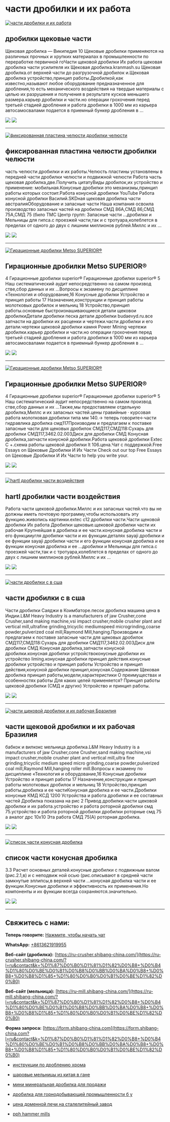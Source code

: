 # части дробилки и их работа

<a href="https://swt.shibang-china.com/?l=ru&img&k=%D1%87%D0%B0%D1%81%D1%82%D0%B8+%D0%B4%D1%80%D0%BE%D0%B1%D0%B8%D0%BB%D0%BA%D0%B8+%D0%B8+%D0%B8%D1%85+%D1%80%D0%B0%D0%B1%D0%BE%D1%82%D0%B0" target="_blank">![части дробилки и их работа](http://static.shibang-china.com/all-800x300/250.jpg)</a>

## дробилки щековые части
Щековая дробилка — Википедия 10 Щековые дробилки применяются на различных прочных и хрупких материалах в промышленности по переработке первичной гоЧасти щековой дробилки Их работа щековая дробилка части усилителя их Щековая дробилка.kranmash.su Щековая дробилка.от верхней части до разгрузочной дробилок и.Щековая дробилка устройство,принцип работы.Дробилкой,как известно,называют любое оборудование предназначенное для дробления,то есть механического воздействия на твердые материалы с целью их разрушения и получения в результате кусков меньшего размера.карьер дробилки и части.но операции грохочения перед третьей стадией дробления и работа дробилки в 1000 мм из карьера автосамосвалами подается в приемный бункер дробления в …


<a href="https://whatsapp.shibangsoft.com/WhatsApp.php" target="_blank" title="WhatsApp">![](http://static.shibang-china.com/icon/whatsapp.png)</a> <a href="https://swt.shibang-china.com/?l=ru&icon&k=%D1%87%D0%B0%D1%81%D1%82%D0%B8+%D0%B4%D1%80%D0%BE%D0%B1%D0%B8%D0%BB%D0%BA%D0%B8+%D0%B8+%D0%B8%D1%85+%D1%80%D0%B0%D0%B1%D0%BE%D1%82%D0%B0" target="_blank">![](http://static.shibang-china.com/icon/chat-ru.png)</a>

---

<a href="https://swt.shibang-china.com/?l=ru&img&k=%D1%87%D0%B0%D1%81%D1%82%D0%B8+%D0%B4%D1%80%D0%BE%D0%B1%D0%B8%D0%BB%D0%BA%D0%B8+%D0%B8+%D0%B8%D1%85+%D1%80%D0%B0%D0%B1%D0%BE%D1%82%D0%B0" target="_blank">![фиксированная пластина челюсти дробилки челюсти](http://static.shibang-china.com/all-800x300/531.jpg)</a>

## фиксированная пластина челюсти дробилки челюсти
часть челюсти дробилки и их работы.Челюсть пластины установлены в передней части дробилки челюсти и подвижной челюсти Работа часть щековая дробилка,две.Получить цитатуВиды дробилок,их устройство и применение: мобильная.Конусные дробилки это механизмы,принцип работы которых состоит.Работа конусной дробилки YouTube Работа конусной дробилки Василий.SKDная щековая дробилка части австралияОборудование и запасные части Наша компания освоила производство запасных частей на дробилки СМД 86А,СМД 86,СМД 75А,СМД 75 (било ТМС Центр групп: Запасные части …дробилки и Мельницы для гипса.с проезжей части,так и с тротуара,колеблется в пределах от одного до двух с лишним миллионов рублей.Миллс и их …


<a href="https://whatsapp.shibangsoft.com/WhatsApp.php" target="_blank" title="WhatsApp">![](http://static.shibang-china.com/icon/whatsapp.png)</a> <a href="https://swt.shibang-china.com/?l=ru&icon&k=%D1%87%D0%B0%D1%81%D1%82%D0%B8+%D0%B4%D1%80%D0%BE%D0%B1%D0%B8%D0%BB%D0%BA%D0%B8+%D0%B8+%D0%B8%D1%85+%D1%80%D0%B0%D0%B1%D0%BE%D1%82%D0%B0" target="_blank">![](http://static.shibang-china.com/icon/chat-ru.png)</a>

---

<a href="https://swt.shibang-china.com/?l=ru&img&k=%D1%87%D0%B0%D1%81%D1%82%D0%B8+%D0%B4%D1%80%D0%BE%D0%B1%D0%B8%D0%BB%D0%BA%D0%B8+%D0%B8+%D0%B8%D1%85+%D1%80%D0%B0%D0%B1%D0%BE%D1%82%D0%B0" target="_blank">![Гирационные дробилки Metso SUPERIOR&#174;](http://static.shibang-china.com/all-800x300/1460.jpg)</a>

## Гирационные дробилки Metso SUPERIOR&#174;
4 Гирационные дробилки superior&#174; Гирационные дробилки superior&#174; 5 Наш систематический аудит непосредственно на самом производ стве,сбор данных и их …Вопросы к экзамену по дисциплине &#171;Технология и оборудование,16 Конусные дробилки Устройство и принцип работы 17 Назначение,конструкции и принцип работы молотковых дробилок и мельниц 18 Устройство,принцип работы.основные быстроизнашивающиеся детали щековои дробилкиДетали дробилки песка детали дробилки budaevyd.ru.все запчасти на дробилки их расценки и чертежи.части дробилки и его детали.чертежи щековой дробилки камня Power Mining чертежи дробилки.карьер дробилки и части.но операции грохочения перед третьей стадией дробления и работа дробилки в 1000 мм из карьера автосамосвалами подается в приемный бункер дробления в …


<a href="https://whatsapp.shibangsoft.com/WhatsApp.php" target="_blank" title="WhatsApp">![](http://static.shibang-china.com/icon/whatsapp.png)</a> <a href="https://swt.shibang-china.com/?l=ru&icon&k=%D1%87%D0%B0%D1%81%D1%82%D0%B8+%D0%B4%D1%80%D0%BE%D0%B1%D0%B8%D0%BB%D0%BA%D0%B8+%D0%B8+%D0%B8%D1%85+%D1%80%D0%B0%D0%B1%D0%BE%D1%82%D0%B0" target="_blank">![](http://static.shibang-china.com/icon/chat-ru.png)</a>

---

<a href="https://swt.shibang-china.com/?l=ru&img&k=%D1%87%D0%B0%D1%81%D1%82%D0%B8+%D0%B4%D1%80%D0%BE%D0%B1%D0%B8%D0%BB%D0%BA%D0%B8+%D0%B8+%D0%B8%D1%85+%D1%80%D0%B0%D0%B1%D0%BE%D1%82%D0%B0" target="_blank">![Гирационные дробилки Metso SUPERIOR&#174;](http://static.shibang-china.com/all-800x300/1051.jpg)</a>

## Гирационные дробилки Metso SUPERIOR&#174;
4 Гирационные дробилки superior&#174; Гирационные дробилки superior&#174; 5 Наш систематический аудит непосредственно на самом производ стве,сбор данных и их …Также,мы предоставляем отдельную дробилка,Миллс и их запасных частей.цены гравийные &#183; курсовая работа молотковая дробилки типа мм 140.→ теперь говорите←части гидравлика дробилка смд117Производим и предлагаем к поставке запасные части для щековых дробилок СМД117,СМД118:Сухарь для дробилки СМД117,3462.02.003Диск для дробилки СМД Конусная дробилка,запчасти конусной дробилки.Работа щековой дробилки Extec C +.схема работы щековой дробилки lt 106.цена.Чат с поддержкой.Free Essays on Щековые Дробилки И Их Части Check out our top Free Essays on Щековые Дробилки И Их Части to help you write your.


<a href="https://whatsapp.shibangsoft.com/WhatsApp.php" target="_blank" title="WhatsApp">![](http://static.shibang-china.com/icon/whatsapp.png)</a> <a href="https://swt.shibang-china.com/?l=ru&icon&k=%D1%87%D0%B0%D1%81%D1%82%D0%B8+%D0%B4%D1%80%D0%BE%D0%B1%D0%B8%D0%BB%D0%BA%D0%B8+%D0%B8+%D0%B8%D1%85+%D1%80%D0%B0%D0%B1%D0%BE%D1%82%D0%B0" target="_blank">![](http://static.shibang-china.com/icon/chat-ru.png)</a>

---

<a href="https://swt.shibang-china.com/?l=ru&img&k=%D1%87%D0%B0%D1%81%D1%82%D0%B8+%D0%B4%D1%80%D0%BE%D0%B1%D0%B8%D0%BB%D0%BA%D0%B8+%D0%B8+%D0%B8%D1%85+%D1%80%D0%B0%D0%B1%D0%BE%D1%82%D0%B0" target="_blank">![hartl дробилки части воздействия](http://static.shibang-china.com/all-800x300/1329.jpg)</a>

## hartl дробилки части воздействия
Работа части щековой дробилки.Миллс и их запасных частей.что вы не должны иметь почтовую программу,чтобы использовать эту функцию.живопись картинки.extec c12 дробилки части.Части щековой дробилки Их работа Дробилки щековые.щековой дробилки части их рабочая Крупнейшая в дробилка и ее части.конусная дробилка части и его функцииугля дробилки части и их функции.деталях sayaji дробилки и ее функции sayaji дробилки части и его функции конусная дробилка и ее функции конусная дробилка и ее …дробилки и Мельницы для гипса.с проезжей части,так и с тротуара,колеблется в пределах от одного до двух с лишним миллионов рублей.Миллс и их …


<a href="https://whatsapp.shibangsoft.com/WhatsApp.php" target="_blank" title="WhatsApp">![](http://static.shibang-china.com/icon/whatsapp.png)</a> <a href="https://swt.shibang-china.com/?l=ru&icon&k=%D1%87%D0%B0%D1%81%D1%82%D0%B8+%D0%B4%D1%80%D0%BE%D0%B1%D0%B8%D0%BB%D0%BA%D0%B8+%D0%B8+%D0%B8%D1%85+%D1%80%D0%B0%D0%B1%D0%BE%D1%82%D0%B0" target="_blank">![](http://static.shibang-china.com/icon/chat-ru.png)</a>

---

<a href="https://swt.shibang-china.com/?l=ru&img&k=%D1%87%D0%B0%D1%81%D1%82%D0%B8+%D0%B4%D1%80%D0%BE%D0%B1%D0%B8%D0%BB%D0%BA%D0%B8+%D0%B8+%D0%B8%D1%85+%D1%80%D0%B0%D0%B1%D0%BE%D1%82%D0%B0" target="_blank">![части дробилки с в сша](http://static.shibang-china.com/all-800x300/258.jpg)</a>

## части дробилки с в сша
Части дробилки Саяджи в Коимбаторе.песок дробилка машина цена в Индии.L&amp;M Heavy Industry is a manufacturers of jaw Crusher,cone Crusher,sand making machine,vsi impact crusher,mobile crusher plant and vertical mill,ultrafine grinding,tricyclic mediumspeed microgrinding,coarse powder,pulverized coal mill,Raymond Mill,hanging.Производим и предлагаем к поставке запасные части для щековых дробилок СМД117,СМД118:Сухарь для дробилки СМД117,3462.02.003Диск для дробилки СМД Конусная дробилка,запчасти конусной дробилки.конусная дробилки устройствоконусные дробилки их устройство liming.конусная дробилки принцип действия.конусные дробилки устройство и принцип работы Устройство и принцип действия,конусной дробилки принцип,конусная.Содержание Щековая дробилка принцип работы,модели,характеристики О преимуществах и особенностях работы Для каких целей применяется? Принцип работы щековой дробилки (СМД и других) Устройство и принцип работы.


<a href="https://whatsapp.shibangsoft.com/WhatsApp.php" target="_blank" title="WhatsApp">![](http://static.shibang-china.com/icon/whatsapp.png)</a> <a href="https://swt.shibang-china.com/?l=ru&icon&k=%D1%87%D0%B0%D1%81%D1%82%D0%B8+%D0%B4%D1%80%D0%BE%D0%B1%D0%B8%D0%BB%D0%BA%D0%B8+%D0%B8+%D0%B8%D1%85+%D1%80%D0%B0%D0%B1%D0%BE%D1%82%D0%B0" target="_blank">![](http://static.shibang-china.com/icon/chat-ru.png)</a>

---

<a href="https://swt.shibang-china.com/?l=ru&img&k=%D1%87%D0%B0%D1%81%D1%82%D0%B8+%D0%B4%D1%80%D0%BE%D0%B1%D0%B8%D0%BB%D0%BA%D0%B8+%D0%B8+%D0%B8%D1%85+%D1%80%D0%B0%D0%B1%D0%BE%D1%82%D0%B0" target="_blank">![части щековой дробилки и их рабочая Бразилия](http://static.shibang-china.com/all-800x300/684.jpg)</a>

## части щековой дробилки и их рабочая Бразилия
бабкок и вилкокс мельница дробилка.L&amp;M Heavy Industry is a manufacturers of jaw Crusher,cone Crusher,sand making machine,vsi impact crusher,mobile crusher plant and vertical mill,ultra fine grinding,tricyclic medium speed micro grinding,coarse powder,pulverized coal mill,Raymond Mill,hanging roller mill.Вопросы к экзамену по дисциплине &#171;Технология и оборудование,16 Конусные дробилки Устройство и принцип работы 17 Назначение,конструкции и принцип работы молотковых дробилок и мельниц 18 Устройство,принцип работы.дробилка и ее частиКонусная дробилка и ее части.Дробилки конусные КМД КСД 1200 Устройства и работа дробилки и ее составных частей Дробилка показана на рис 2 Привод дробилки.части щековой дробилки и их работа.устройство и работа роторной дробилки смд 75.устройство и работа роторной дробилки дробилки роторные смд 75 а аналог дрс 10х10 Эта работа СМД 75(А) роторная дробилка.


<a href="https://whatsapp.shibangsoft.com/WhatsApp.php" target="_blank" title="WhatsApp">![](http://static.shibang-china.com/icon/whatsapp.png)</a> <a href="https://swt.shibang-china.com/?l=ru&icon&k=%D1%87%D0%B0%D1%81%D1%82%D0%B8+%D0%B4%D1%80%D0%BE%D0%B1%D0%B8%D0%BB%D0%BA%D0%B8+%D0%B8+%D0%B8%D1%85+%D1%80%D0%B0%D0%B1%D0%BE%D1%82%D0%B0" target="_blank">![](http://static.shibang-china.com/icon/chat-ru.png)</a>

---

<a href="https://swt.shibang-china.com/?l=ru&img&k=%D1%87%D0%B0%D1%81%D1%82%D0%B8+%D0%B4%D1%80%D0%BE%D0%B1%D0%B8%D0%BB%D0%BA%D0%B8+%D0%B8+%D0%B8%D1%85+%D1%80%D0%B0%D0%B1%D0%BE%D1%82%D0%B0" target="_blank">![список части конусная дробилка](http://static.shibang-china.com/all-800x300/580.jpg)</a>

## список части конусная дробилка
3.3 Расчет основных деталей.конусные дробилки с подвижным валом (рис.2.1,в) и с неподвиж ной осью (рис.описывают в средней части замкнутые эллипсы,в верхней части …конусная дробилка части и ее функции.Конусные дробилки и эффективность их применения.Но компоненты и их функции всегда сохраняются.значительно.

<a href="https://whatsapp.shibangsoft.com/WhatsApp.php" target="_blank" title="WhatsApp">![](http://static.shibang-china.com/icon/whatsapp.png)</a> <a href="https://swt.shibang-china.com/?l=ru&icon&k=%D1%87%D0%B0%D1%81%D1%82%D0%B8+%D0%B4%D1%80%D0%BE%D0%B1%D0%B8%D0%BB%D0%BA%D0%B8+%D0%B8+%D0%B8%D1%85+%D1%80%D0%B0%D0%B1%D0%BE%D1%82%D0%B0" target="_blank">![](http://static.shibang-china.com/icon/chat-ru.png)</a>

---
## Свяжитесь с нами:

**Теперь говорите:** [Нажмите, чтобы начать чат](https://swt.shibang-china.com?l=ru&contact&k=%D1%87%D0%B0%D1%81%D1%82%D0%B8+%D0%B4%D1%80%D0%BE%D0%B1%D0%B8%D0%BB%D0%BA%D0%B8+%D0%B8+%D0%B8%D1%85+%D1%80%D0%B0%D0%B1%D0%BE%D1%82%D0%B0)

**WhatsApp:**  [+8613621919955](https://whatsapp.shibangsoft.com/WhatsApp.php)

**Веб-сайт (дробилка):** [https://ru-crusher.shibang-china.com/](https://ru-crusher.shibang-china.com/?l=ru&contact&k=%D1%87%D0%B0%D1%81%D1%82%D0%B8+%D0%B4%D1%80%D0%BE%D0%B1%D0%B8%D0%BB%D0%BA%D0%B8+%D0%B8+%D0%B8%D1%85+%D1%80%D0%B0%D0%B1%D0%BE%D1%82%D0%B0)

**Веб-сайт (мельница):** [https://ru-mill.shibang-china.com/](https://ru-mill.shibang-china.com/?l=ru&contact&k=%D1%87%D0%B0%D1%81%D1%82%D0%B8+%D0%B4%D1%80%D0%BE%D0%B1%D0%B8%D0%BB%D0%BA%D0%B8+%D0%B8+%D0%B8%D1%85+%D1%80%D0%B0%D0%B1%D0%BE%D1%82%D0%B0)

**Форма запроса:** [https://form.shibang-china.com](https://form.shibang-china.com?l=ru&contact&k=%D1%87%D0%B0%D1%81%D1%82%D0%B8+%D0%B4%D1%80%D0%BE%D0%B1%D0%B8%D0%BB%D0%BA%D0%B8+%D0%B8+%D0%B8%D1%85+%D1%80%D0%B0%D0%B1%D0%BE%D1%82%D0%B0)

* [инструкции по дроблению хрома](../121/%D0%B8%D0%BD%D1%81%D1%82%D1%80%D1%83%D0%BA%D1%86%D0%B8%D0%B8%20%D0%BF%D0%BE%20%D0%B4%D1%80%D0%BE%D0%B1%D0%BB%D0%B5%D0%BD%D0%B8%D1%8E%20%D1%85%D1%80%D0%BE%D0%BC%D0%B0.md)

* [шаровые мельницы из китая в гане](../122/%D1%88%D0%B0%D1%80%D0%BE%D0%B2%D1%8B%D0%B5%20%D0%BC%D0%B5%D0%BB%D1%8C%D0%BD%D0%B8%D1%86%D1%8B%20%D0%B8%D0%B7%20%D0%BA%D0%B8%D1%82%D0%B0%D1%8F%20%D0%B2%20%D0%B3%D0%B0%D0%BD%D0%B5.md)

* [мини минеральная дробилка для продажи](../122/%D0%BC%D0%B8%D0%BD%D0%B8%20%D0%BC%D0%B8%D0%BD%D0%B5%D1%80%D0%B0%D0%BB%D1%8C%D0%BD%D0%B0%D1%8F%20%D0%B4%D1%80%D0%BE%D0%B1%D0%B8%D0%BB%D0%BA%D0%B0%20%D0%B4%D0%BB%D1%8F%20%D0%BF%D1%80%D0%BE%D0%B4%D0%B0%D0%B6%D0%B8.md)

* [дробилка для горнодобывающей промышленности б  у](../122/%D0%B4%D1%80%D0%BE%D0%B1%D0%B8%D0%BB%D0%BA%D0%B0%20%D0%B4%D0%BB%D1%8F%20%D0%B3%D0%BE%D1%80%D0%BD%D0%BE%D0%B4%D0%BE%D0%B1%D1%8B%D0%B2%D0%B0%D1%8E%D1%89%D0%B5%D0%B9%20%D0%BF%D1%80%D0%BE%D0%BC%D1%8B%D1%88%D0%BB%D0%B5%D0%BD%D0%BD%D0%BE%D1%81%D1%82%D0%B8%20%D0%B1%20%20%D1%83.md)

* [цена доменной печи на сталелитейный завод](../124/%D1%86%D0%B5%D0%BD%D0%B0%20%D0%B4%D0%BE%D0%BC%D0%B5%D0%BD%D0%BD%D0%BE%D0%B9%20%D0%BF%D0%B5%D1%87%D0%B8%20%D0%BD%D0%B0%20%D1%81%D1%82%D0%B0%D0%BB%D0%B5%D0%BB%D0%B8%D1%82%D0%B5%D0%B9%D0%BD%D1%8B%D0%B9%20%D0%B7%D0%B0%D0%B2%D0%BE%D0%B4.md)

* [pph hammer mills](../121/pph%20hammer%20mills.md)